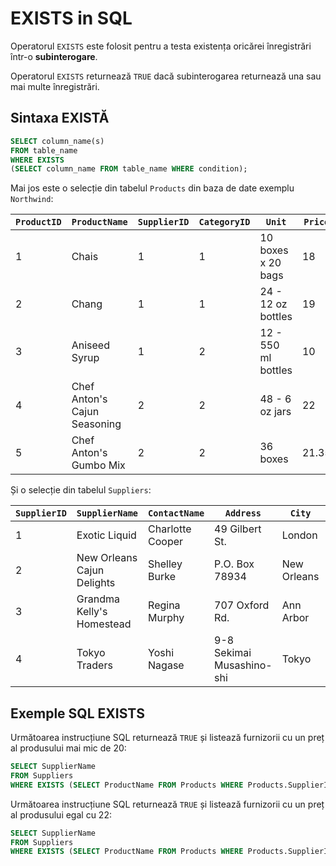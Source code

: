# EXISTS in SQL

Operatorul `EXISTS` este folosit pentru a testa existența oricărei înregistrări într-o **subinterogare**.

Operatorul `EXISTS` returnează `TRUE` dacă subinterogarea returnează una sau mai multe înregistrări.

## Sintaxa EXISTĂ 

```sql
SELECT column_name(s)
FROM table_name
WHERE EXISTS
(SELECT column_name FROM table_name WHERE condition);
```

Mai jos este o selecție din tabelul `Products` din baza de date exemplu `Northwind`:

| `ProductID` | `ProductName`                   | `SupplierID` | `CategoryID` | `Unit`                 | `Price` |
|-----------|-------------------------------|------------|------------|----------------------|-------|
| 1         | Chais                         | 1          | 1          | 10 boxes x 20 bags   | 18    |
| 2         | Chang                         | 1          | 1          | 24 - 12 oz bottles  | 19    |
| 3         | Aniseed Syrup                 | 1          | 2          | 12 - 550 ml bottles | 10    |
| 4         | Chef Anton's Cajun Seasoning  | 2          | 2          | 48 - 6 oz jars       | 22    |
| 5         | Chef Anton's Gumbo Mix        | 2          | 2          | 36 boxes             | 21.35 |

Și o selecție din tabelul `Suppliers`:

| `SupplierID` | `SupplierName`                    | `ContactName`    | `Address`                     | `City`           | `PostalCode` | `Country` |
|------------|---------------------------------|-----------------|-----------------------------|----------------|------------|---------|
| 1          | Exotic Liquid                   | Charlotte Cooper | 49 Gilbert St.              | London         | EC1 4SD    | UK      |
| 2          | New Orleans Cajun Delights      | Shelley Burke    | P.O. Box 78934              | New Orleans    | 70117      | USA     |
| 3          | Grandma Kelly's Homestead       | Regina Murphy    | 707 Oxford Rd.              | Ann Arbor      | 48104      | USA     |
| 4          | Tokyo Traders                   | Yoshi Nagase     | 9-8 Sekimai Musashino-shi   | Tokyo          | 100        | Japan   |


## Exemple SQL EXISTS 
Următoarea instrucțiune SQL returnează `TRUE` și listează furnizorii cu un preț al produsului mai mic de 20:

```SQL
SELECT SupplierName
FROM Suppliers
WHERE EXISTS (SELECT ProductName FROM Products WHERE Products.SupplierID = Suppliers.supplierID AND Price < 20);
```

Următoarea instrucțiune SQL returnează `TRUE` și listează furnizorii cu un preț al produsului egal cu 22:

```SQL
SELECT SupplierName
FROM Suppliers
WHERE EXISTS (SELECT ProductName FROM Products WHERE Products.SupplierID = Suppliers.supplierID AND Price = 22);
```

